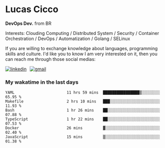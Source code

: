 # Lucas Cicco

**DevOps Dev.** from BR

Interests: Clouding Computing / Distributed System / Security / Container Orchestration / DevOps / Automatization / Golang / SELinux

If you are willing to exchange knowledge about languages, programming skills and culture. I'd like you to know I am very interested on it, then you can reach me through those social medias:

<div style="display: flex; align-items: center; gap: 10px;">
  <a href="https://www.linkedin.com/in/lucas-vitor-de-cicco" target="_blank">
    <img
      src="https://img.shields.io/badge/-LinkedIn-%230077B5?style=for-the-badge&logo=linkedin&logoColor=white"
      alt="linkedin"
      target="_blank" 
    />
  </a>
  <a href="mailto:lucasvitorx1@gmail.com">
      <img
        src="https://img.shields.io/badge/-Gmail-%23333?style=for-the-badge&logo=gmail&logoColor=white"
        alt="gmail"
        target="_blank"
      />
  </a>
</div>

### My wakatime in the last days

<!--START_SECTION:waka-->

```text
YAML                       11 hrs 59 mins  ████████████████▒░░░░░░░░   65.95 %
Makefile                   2 hrs 10 mins   ███░░░░░░░░░░░░░░░░░░░░░░   11.93 %
Bash                       1 hr 26 mins    ██░░░░░░░░░░░░░░░░░░░░░░░   07.88 %
TypeScript                 1 hr 22 mins    ██░░░░░░░░░░░░░░░░░░░░░░░   07.53 %
Docker                     26 mins         ▓░░░░░░░░░░░░░░░░░░░░░░░░   02.40 %
JavaScript                 15 mins         ▒░░░░░░░░░░░░░░░░░░░░░░░░   01.38 %
```

<!--END_SECTION:waka-->

